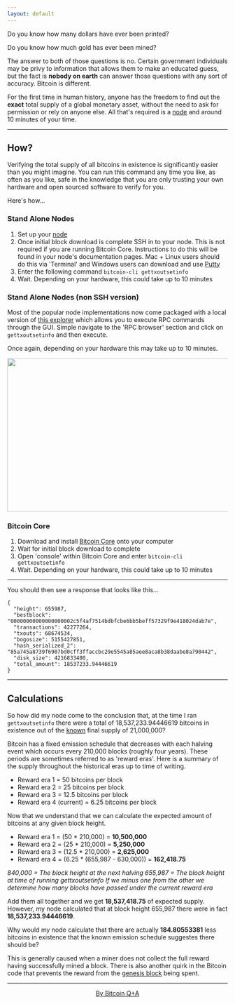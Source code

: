 ```yaml
---
layout: default
---
```


Do you know how many dollars have ever been printed?

Do you know how much gold has ever been mined?

The answer to both of those questions is no. Certain government individuals may be privy to information that allows them to make an educated guess, but the fact is **nobody on earth** can answer those questions with any sort of accuracy. Bitcoin is different. 

For the first time in human history, anyone has the freedom to find out the **exact** total supply of a global monetary asset, without the need to ask for permission or rely on anyone else. All that's required is a [node](https://node.guide) and around 10 minutes of your time.  

***

## How?

Verifying the total supply of all bitcoins in existence is significantly easier than you might imagine. You can run this command any time you like, as often as you like, safe in the knowledge that you are only trusting your own hardware and open sourced software to verify for you.

Here's how...

### Stand Alone Nodes

1. Set up your [node](https://node.guide)
2. Once initial block download is complete SSH in to your node. This is not required if you are running Bitcoin Core.
Instructions to do this will be found in your node's documentation pages. Mac + Linux users should do this via 'Terminal' and Windows users can download and use [Putty](https://www.putty.org/)
3. Enter the following command `bitcoin-cli gettxoutsetinfo`
4. Wait. Depending on your hardware, this could take up to 10 minutes

### Stand Alone Nodes (non SSH version)

Most of the popular node implementations now come packaged with a local version of [this explorer](https://explorer.btc21.org/) which allows you to execute RPC commands through the GUI. Simple navigate to the 'RPC browser' section and click on `gettxoutsetinfo` and then execute.

Once again, depending on your hardware this may take up to 10 minutes.

<img src="https://raw.githubusercontent.com/BitcoinQnA/verify-supply/master/assets/images/RPC%20Browser.png" class=responsive width="950" height="350" maxheight="500">


### Bitcoin Core

1. Download and install [Bitcoin Core](https://bitcoin.org/en/download) onto your computer
2. Wait for initial block download to complete
3. Open 'console' within Bitcoin Core and enter `bitcoin-cli gettxoutsetinfo`
4. Wait. Depending on your hardware, this could take up to 10 minutes

***

You should then see a response that looks like this...

```
{
  "height": 655987,
  "bestblock": "00000000000000000002c5f4af7514bdbfcbe6bb5beff57329f9e418024dab7e",
  "transactions": 42277264,
  "txouts": 68674534,
  "bogosize": 5155427851,
  "hash_serialized_2": "85a745a8739f6907bd0cff3ffaccbc29e5545a85aee8aca8b38daabe8a790442",
  "disk_size": 4216833480,
  "total_amount": 18537233.94446619
}
```

***

## Calculations

So how did my node come to the conclusion that, at the time I ran `gettxoutsetinfo` there were a total of 18,537,233.94446619 bitcoins in existence out of the [known](https://en.bitcoin.it/wiki/Controlled_supply) final supply of 21,000,000? 

Bitcoin has a fixed emission schedule that decreases with each halving event which occurs every 210,000 blocks (roughly four years). These periods are sometimes referred to as 'reward eras'. Here is a summary of the supply throughout the historical eras up to time of writing.

* Reward era 1 = 50 bitcoins per block
* Reward era 2 = 25 bitcoins per block
* Reward era 3 = 12.5 bitcoins per block
* Reward era 4 (current) = 6.25 bitcoins per block 

Now that we understand that we can calculate the expected amount of bitcoins at any given block height.

* Reward era 1 = (50 * 210,000) = **10,500,000**
* Reward era 2 = (25 * 210,000) = **5,250,000**
* Reward era 3 = (12.5 * 210,000) = **2,625,000**
* Reward era 4 = (6.25 * (655,987 - 630,000)) = **162,418.75**

*840,000 = The block height at the next halving* 
*655,987 = The block height at time of running gettxoutsetinfo*
*If we minus one from the other we determine how many blocks have passed under the current reward era*

Add them all together and we get **18,537,418.75** of expected supply. However, my node calculated that at block height 655,987 there were in fact **18,537,233.94446619**. 

Why would my node calculate that there are actually **184.80553381** less bitcoins in existence that the known emission schedule suggestes there should be?  

This is generally caused when a miner does not collect the full reward having successfully mined a block. There is also another quirk in the Bitcoin code that prevents the reward from the [genesis block](https://en.bitcoin.it/wiki/Genesis_block) being spent.

***

<p align="center">
  <a href="https://twitter.com/BitcoinQ_A">By Bitcoin Q+A</a>
  <br><br>
</p>




